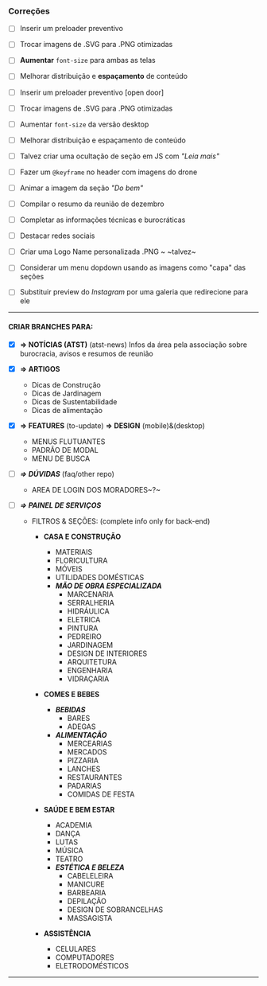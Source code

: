 ### Correções

- [ ] Inserir um preloader preventivo

- [ ] Trocar imagens de .SVG para .PNG otimizadas

- [ ] **Aumentar** `font-size` para ambas as telas

- [ ] Melhorar distribuição e **espaçamento** de conteúdo

- [ ] Inserir um preloader preventivo [open door]

- [ ] Trocar imagens de .SVG para .PNG otimizadas

- [ ] Aumentar `font-size` da versão desktop

- [ ] Melhorar distribuição e espaçamento de conteúdo

- [ ] Talvez criar uma ocultação de seção em JS com *"Leia mais"*

- [ ] Fazer um `@keyframe` no header com imagens do drone

- [ ] Animar a imagem da seção *"Do bem"*

- [ ] Compilar o resumo da reunião de dezembro

- [ ] Completar as informações técnicas e burocráticas

- [ ] Destacar redes sociais

- [ ] Criar uma Logo Name personalizada .PNG ~ ~talvez~

- [ ] Considerar um menu dopdown usando as imagens como "capa" das seções

- [ ] Substituir preview do *Instagram* por uma galeria que redirecione para ele

---

#### CRIAR BRANCHES PARA:

- [x] **=> NOTÍCIAS (ATST)** (atst-news)
  Infos da área pela associação sobre burocracia, avisos e resumos de reunião

- [x] **=> ARTIGOS**
   * Dicas de Construção
   * Dicas de Jardinagem
   * Dicas de Sustentabilidade
   * Dicas de alimentação

- [x] **=> FEATURES** (to-update)
  **=> DESIGN** (mobile)&(desktop)
  * MENUS FLUTUANTES
  * PADRÃO DE MODAL
  * MENU DE BUSCA

- [ ] ***=> DÚVIDAS*** (faq/other repo)
  * AREA DE LOGIN DOS MORADORES~?~

- [ ] ***=> PAINEL DE SERVIÇOS***
   * FILTROS & SEÇÕES: (complete info only for back-end)
      * **CASA E CONSTRUÇÃO**
        * MATERIAIS
        * FLORICULTURA
        * MÓVEIS
        * UTILIDADES DOMÉSTICAS
        * **_MÃO DE OBRA ESPECIALIZADA_**
          * MARCENARIA
          * SERRALHERIA
          * HIDRÁULICA
          * ELETRICA
          * PINTURA
          * PEDREIRO
          * JARDINAGEM
          * DESIGN DE INTERIORES
          * ARQUITETURA
          * ENGENHARIA
          * VIDRAÇARIA

      * **COMES E BEBES**
        * **_BEBIDAS_**
          * BARES
          * ADEGAS
        * **_ALIMENTAÇÃO_**
          * MERCEARIAS
          * MERCADOS
          * PIZZARIA
          * LANCHES
          * RESTAURANTES
          * PADARIAS
          * COMIDAS DE FESTA
        
      * **SAÚDE E BEM ESTAR**
        * ACADEMIA
        * DANÇA
        * LUTAS
        * MÚSICA
        * TEATRO
        * **_ESTÉTICA E BELEZA_**
          * CABELELEIRA
          * MANICURE
          * BARBEARIA
          * DEPILAÇÃO
          * DESIGN DE SOBRANCELHAS
          * MASSAGISTA
      
      * **ASSISTÊNCIA**
        * CELULARES
        * COMPUTADORES
        * ELETRODOMÉSTICOS

---